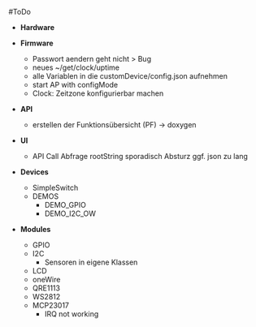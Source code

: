 #ToDo

- **Hardware**

- **Firmware**
  - Passwort aendern geht nicht > Bug
  - neues ~/get/clock/uptime
  - alle Variablen in die customDevice/config.json aufnehmen
  - start AP with configMode
  - Clock: Zeitzone konfigurierbar machen

- **API**
  - erstellen der Funktionsübersicht (PF) -> doxygen

- **UI**
  - API Call Abfrage rootString sporadisch Absturz ggf. json zu lang

- **Devices**
  - SimpleSwitch
  - DEMOS
    - DEMO_GPIO
    - DEMO_I2C_OW

- **Modules**
  - GPIO
  - I2C
    - Sensoren in eigene Klassen
  - LCD
  - oneWire
  - QRE1113
  - WS2812
  - MCP23017
    - IRQ not working
